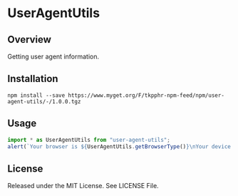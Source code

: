 # UserAgentUtils

## Overview
Getting user agent information.

## Installation
```
npm install --save https://www.myget.org/F/tkpphr-npm-feed/npm/user-agent-utils/-/1.0.0.tgz
```

## Usage
```typescript
import * as UserAgentUtils from "user-agent-utils";
alert(`Your browser is ${UserAgentUtils.getBrowserType()}\nYour device is ${UserAgentUtils.getDeviceType()}`);
```

## License
Released under the MIT License.
See LICENSE File.